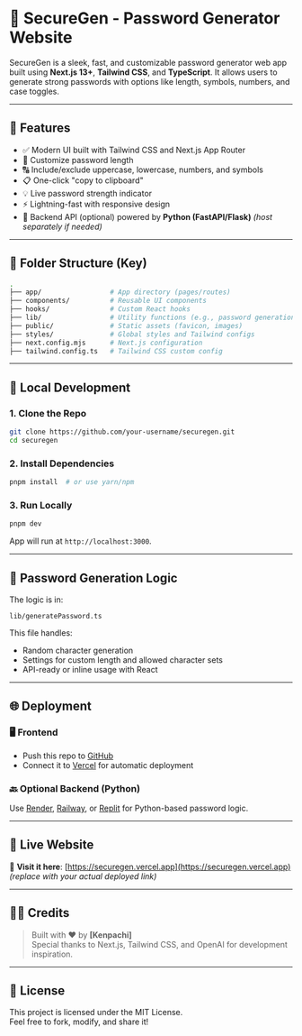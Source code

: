 
# 🔐 SecureGen - Password Generator Website

SecureGen is a sleek, fast, and customizable password generator web app built using **Next.js 13+**, **Tailwind CSS**, and **TypeScript**. It allows users to generate strong passwords with options like length, symbols, numbers, and case toggles.

---

## 🚀 Features

- ✅ Modern UI built with Tailwind CSS and Next.js App Router
- 🔢 Customize password length
- 🔠 Include/exclude uppercase, lowercase, numbers, and symbols
- 📋 One-click "copy to clipboard"
- 💡 Live password strength indicator
- ⚡ Lightning-fast with responsive design
- 🐍 Backend API (optional) powered by **Python (FastAPI/Flask)** *(host separately if needed)*

---

## 📁 Folder Structure (Key)

```bash
.
├── app/                 # App directory (pages/routes)
├── components/          # Reusable UI components
├── hooks/               # Custom React hooks
├── lib/                 # Utility functions (e.g., password generation)
├── public/              # Static assets (favicon, images)
├── styles/              # Global styles and Tailwind configs
├── next.config.mjs      # Next.js configuration
├── tailwind.config.ts   # Tailwind CSS custom config
```

---

## 🧪 Local Development

### 1. Clone the Repo

```bash
git clone https://github.com/your-username/securegen.git
cd securegen
```

### 2. Install Dependencies

```bash
pnpm install  # or use yarn/npm
```

### 3. Run Locally

```bash
pnpm dev
```

App will run at `http://localhost:3000`.

---

## 🧠 Password Generation Logic

The logic is in:
```
lib/generatePassword.ts
```

This file handles:
- Random character generation
- Settings for custom length and allowed character sets
- API-ready or inline usage with React

---

## 🌐 Deployment

### 🖥️ Frontend

- Push this repo to [GitHub](https://github.com/)
- Connect it to [Vercel](https://vercel.com) for automatic deployment

### 🔙 Optional Backend (Python)

Use [Render](https://render.com), [Railway](https://railway.app), or [Replit](https://replit.com) for Python-based password logic.

---

## 📎 Live Website

🔗 **Visit it here**: [https://securegen.vercel.app](https://securegen.vercel.app) *(replace with your actual deployed link)*

---

## 👨‍💻 Credits

> Built with ❤️ by **[Kenpachi]**  
> Special thanks to Next.js, Tailwind CSS, and OpenAI for development inspiration.

---

## 📃 License

This project is licensed under the MIT License.  
Feel free to fork, modify, and share it!

